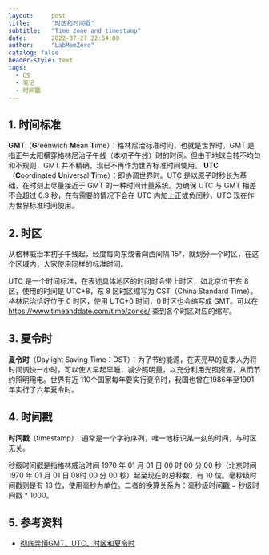 ```yaml
---
layout:     post
title:      "时区和时间戳"
subtitle:   "Time zone and timestamp"
date:       2022-07-27 22:54:00
author:     "LabMemZero"
catalog: false
header-style: text
tags:
  - CS
  - 笔记
  - 时间戳
---
```


## 1. 时间标准

**GMT**（**G**reenwich **M**ean **T**ime）：格林尼治标准时间，也就是世界时。GMT 是指正午太阳横穿格林尼治子午线（本初子午线）时的时间。但由于地球自转不均匀和不规则，GMT 并不精确，现已不再作为世界标准时间使用。
**UTC**（**C**oordinated **U**niversal **T**ime）：即协调世界时。UTC 是以原子时秒长为基础，在时刻上尽量接近于 GMT 的一种时间计量系统。为确保 UTC 与 GMT 相差不会超过 0.9 秒，在有需要的情况下会在 UTC 内加上正或负闰秒，UTC 现在作为世界标准时间使用。

## 2. 时区

从格林威治本初子午线起，经度每向东或者向西间隔 15°，就划分一个时区，在这个区域内，大家使用同样的标准时间。

UTC 是一个时间标准，在表述具体地区的时间时会带上时区，如北京位于东 8 区，使用的时间是 UTC+8，东 8 区时区缩写为 CST（China Standard Time）。格林尼治恰好位于 0 时区，使用 UTC+0 时间，0 时区也会缩写成 GMT。可以在 https://www.timeanddate.com/time/zones/ 查到各个时区对应的缩写。

## 3. 夏令时

**夏令时**（Daylight Saving Time：DST）：为了节约能源，在天亮早的夏季人为将时间调快一小时，可以使人早起早睡，减少照明量，以充分利用光照资源，从而节约照明用电。世界有近 110个国家每年要实行夏令时，我国也曾在1986年至1991年实行了六年夏令时。

## 4. 时间戳

**时间戳**（timestamp）：通常是一个字符序列，唯一地标识某一刻的时间，与时区无关。

秒级时间戳是指格林威治时间 1970 年 01 月 01 日 00 时 00 分 00 秒（北京时间 1970 年 01 月 01 日 08时 00 分 00 秒）起至现在的总秒数，有 10 位。毫秒级时间戳则是有 13 位，使用毫秒为单位。二者的换算关系为：毫秒级时间戳 = 秒级时间戳 * 1000。

## 5. 参考资料

- [彻底弄懂GMT、UTC、时区和夏令时](https://zhuanlan.zhihu.com/p/135951778)

